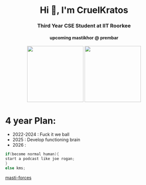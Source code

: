 <h1 align="center">Hi 👋, I'm CruelKratos</h1>
<h3 align="center">Third Year CSE Student at IIT Roorkee</h3>
<h4 align="center">upcoming mastikhor @ prembar</h4>
<div align="center">
  <img src="https://github-readme-stats.vercel.app/api?username=cruelkratos&show_icons=true&theme=tokyonight" height="180px"/>
  <img src="https://github-readme-stats.vercel.app/api/top-langs/?username=cruelkratos&show_icons=true&theme=tokyonight&exclude_repo=Fourier-Analysis-in-Python,MLP-and-BackPropagation-from-scratch,Pairs-Trading-Algorithm&layout=compact" height="180px"/>
</div>

# 4 year Plan:

- 2022-2024 : Fuck it we ball
- 2025 : Develop functioning brain
- 2026 :
```cpp
if(become normal human){
start a podcast like joe rogan;
}
else kms;
```
[masti-forces](https://codeforces.com/profile/kruelcratos)
